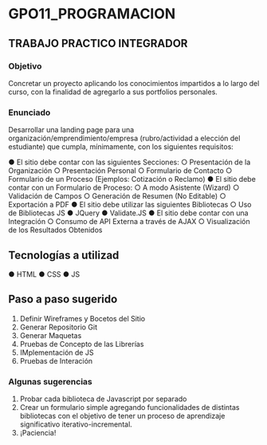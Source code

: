 # GPO11_PROGRAMACION
## TRABAJO PRACTICO INTEGRADOR

### Objetivo
Concretar un proyecto aplicando los conocimientos impartidos a lo largo del curso, con la
finalidad de agregarlo a sus portfolios personales.

### Enunciado
Desarrollar una landing page para una organización/emprendimiento/empresa
(rubro/actividad a elección del estudiante) que cumpla, mínimamente, con los siguientes
requisitos:

● El sitio debe contar con las siguientes Secciones:
    ○ Presentación de la Organización
    ○ Presentación Personal
    ○ Formulario de Contacto
    ○ Formulario de un Proceso (Ejemplos: Cotización o Reclamo)
● El sitio debe contar con un Formulario de Proceso:
    ○ A modo Asistente (Wizard)
    ○ Validación de Campos
    ○ Generación de Resumen (No Editable)
    ○ Exportación a PDF
● El sitio debe utilizar las siguientes Bibliotecas
    ○ Uso de Bibliotecas JS
● JQuery
● Validate.JS
● El sitio debe contar con una Integración
    ○ Consumo de API Externa a través de AJAX
    ○ Visualización de los Resultados Obtenidos


## Tecnologías a utilizad

●  HTML
●  CSS
●  JS

## Paso a paso sugerido

1.  Definir Wireframes y Bocetos del Sitio
2.  Generar Repositorio Git
3.  Generar Maquetas
4.  Pruebas de Concepto de las Librerías
5.  IMplementación de JS
6.  Pruebas de Interación
  



### Algunas sugerencias

1.  Probar cada biblioteca de Javascript por separado
2.  Crear un formulario simple agregando funcionalidades de distintas bibliotecas con el
objetivo de tener un proceso de aprendizaje significativo iterativo-incremental.
3.  ¡Paciencia!